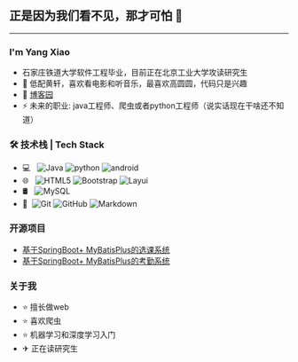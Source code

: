 ## 正是因为我们看不见，那才可怕 👋

---

### I'm Yang Xiao

- 石家庄铁道大学软件工程毕业，目前正在北京工业大学攻读研究生
- 🌱 低配黄轩，喜欢看电影和听音乐，最喜欢高圆圆，代码只是兴趣
- 💬 [博客园](https://home.cnblogs.com/u/yangxiao-/)
- ⚡ 未来的职业: java工程师、爬虫或者python工程师（说实话现在干啥还不知道）

### 🛠 技术栈 | Tech Stack

- 💻 &#160; ![Java](https://img.shields.io/badge/-Java-333333?style=flat&logo=Java&logoColor=007396)
![python](https://img.shields.io/badge/-python-333333?style=flat&logo=python&logoColor=FCC624)
![android](https://img.shields.io/badge/-android-333333?style=flat&logo=android&logoColor=FCC624)
- 🌐 &#160; ![HTML5](https://img.shields.io/badge/-HTML5-333333?style=flat&logo=HTML5)
![Bootstrap](https://img.shields.io/badge/-Bootstrap-333333?style=flat&logo=bootstrap&logoColor=563D7C)
![Layui](https://img.shields.io/badge/-Layui-333333?style=flat&logo=Layui)
- 🛢 &#160; ![MySQL](https://img.shields.io/badge/-MySQL-333333?style=flat&logo=mysql)
- 🔧 &#160;![Git](https://img.shields.io/badge/-Git-333333?style=flat&logo=git)
![GitHub](https://img.shields.io/badge/-GitHub-333333?style=flat&logo=github)
![Markdown](https://img.shields.io/badge/-Markdown-333333?style=flat&logo=markdown)

### 开源项目
- [基于SpringBoot+ MyBatisPlus的选课系统](https://github.com/yx1300/xuanke)
- [基于SpringBoot+ MyBatisPlus的考勤系统](https://github.com/yx1300/kaoqing)

### 关于我
- ⭐️ 擅长做web
- ⭐️ 喜欢爬虫
- ⭐️ 机器学习和深度学习入门
- ✈ 正在读研究生

